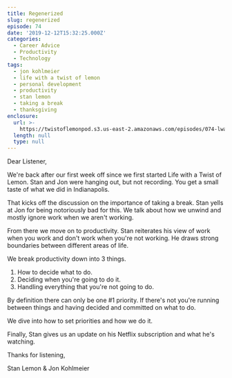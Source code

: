 ```yaml
---
title: Regenerized
slug: regenerized
episode: 74
date: '2019-12-12T15:32:25.000Z'
categories:
  - Career Advice
  - Productivity
  - Technology
tags:
  - jon kohlmeier
  - life with a twist of lemon
  - personal development
  - productivity
  - stan lemon
  - taking a break
  - thanksgiving
enclosure:
  url: >-
    https://twistoflemonpod.s3.us-east-2.amazonaws.com/episodes/074-lwatol-20191212.mp3
  length: null
  type: null
---
```


Dear Listener,

We're back after our first week off since we first started Life with a Twist of Lemon. Stan and Jon were hanging out, but not recording. You get a small taste of what we did in Indianapolis.

That kicks off the discussion on the importance of taking a break. Stan yells at Jon for being notoriously bad for this. We talk about how we unwind and mostly ignore work when we aren't working.

From there we move on to productivity. Stan reiterates his view of work when you work and don't work when you're not working. He draws strong boundaries between different areas of life.

We break productivity down into 3 things.

1. How to decide what to do.
2. Deciding when you're going to do it.
3. Handling everything that you're not going to do.

By definition there can only be one #1 priority. If there's not you're running between things and having decided and committed on what to do.

We dive into how to set priorities and how we do it.

Finally, Stan gives us an update on his Netflix subscription and what he's watching.

Thanks for listening,

Stan Lemon & Jon Kohlmeier
